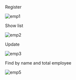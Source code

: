 Register

![emp1](https://user-images.githubusercontent.com/116736363/232337018-cac09e37-cd14-4243-9978-2eb46dbc24b3.png)

Show list

![emp2](https://user-images.githubusercontent.com/116736363/232337047-c1b21bb7-fc70-4e2d-9b95-bc5b47998fa8.png)

Update

![emp3](https://user-images.githubusercontent.com/116736363/232337089-83d79e83-4304-4309-aeba-5fe62040929c.png)

Find by name and total employee

![emp5](https://user-images.githubusercontent.com/116736363/232337177-5710addd-a234-4f5f-b228-7990abcb1cef.png)


